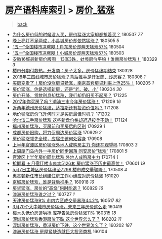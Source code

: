 [房产语料库索引](../../README.md)  > [房价_猛涨](房价_猛涨.md)
====
> [back](../README.md)

- [为什么房价低的时候没人买，房价猛涨大家却都抢着买？](http://jkwz.applinzi.com/ittc/7100436075417961488.html#%E4%B8%BA%E4%BB%80%E4%B9%88%E6%88%BF%E4%BB%B7%E4%BD%8E%E7%9A%84%E6%97%B6%E5%80%99%E6%B2%A1%E4%BA%BA%E4%B9%B0%EF%BC%8C%E6%88%BF%E4%BB%B7%E7%8C%9B%E6%B6%A8%E5%A4%A7%E5%AE%B6%E5%8D%B4%E9%83%BD%E6%8A%A2%E7%9D%80%E4%B9%B0%EF%BC%9F) 180507 *77* 
- [晚上亮灯不足两成，小县城房价却依然猛涨？](http://jkwz.applinzi.com/ittc/7099763796681950219.html#%E6%99%9A%E4%B8%8A%E4%BA%AE%E7%81%AF%E4%B8%8D%E8%B6%B3%E4%B8%A4%E6%88%90%EF%BC%8C%E5%B0%8F%E5%8E%BF%E5%9F%8E%E6%88%BF%E4%BB%B7%E5%8D%B4%E4%BE%9D%E7%84%B6%E7%8C%9B%E6%B6%A8%EF%BC%9F) 180505 *5* 
- [“五一”全国楼市凉飕飕！丹东房价却两天猛涨57%](http://jkwz.applinzi.com/ittc/7099021487174583307.html#%E2%80%9C%E4%BA%94%E4%B8%80%E2%80%9D%E5%85%A8%E5%9B%BD%E6%A5%BC%E5%B8%82%E5%87%89%E9%A3%95%E9%A3%95%EF%BC%81%E4%B8%B9%E4%B8%9C%E6%88%BF%E4%BB%B7%E5%8D%B4%E4%B8%A4%E5%A4%A9%E7%8C%9B%E6%B6%A857%25) 180504  
- [“五一”全国楼市凉飕飕！小城房价却两天猛涨57%](http://jkwz.applinzi.com/ittc/7098775753527395335.html#%E2%80%9C%E4%BA%94%E4%B8%80%E2%80%9D%E5%85%A8%E5%9B%BD%E6%A5%BC%E5%B8%82%E5%87%89%E9%A3%95%E9%A3%95%EF%BC%81%E5%B0%8F%E5%9F%8E%E6%88%BF%E4%BB%B7%E5%8D%B4%E4%B8%A4%E5%A4%A9%E7%8C%9B%E6%B6%A857%25) 180503  
- [安徽16城最新房价版图：13涨3跌，蚌埠房价平稳！淮南房价猛涨！](http://jkwz.applinzi.com/ittc/7085827073988101126.html#%E5%AE%89%E5%BE%BD16%E5%9F%8E%E6%9C%80%E6%96%B0%E6%88%BF%E4%BB%B7%E7%89%88%E5%9B%BE%EF%BC%9A13%E6%B6%A83%E8%B7%8C%EF%BC%8C%E8%9A%8C%E5%9F%A0%E6%88%BF%E4%BB%B7%E5%B9%B3%E7%A8%B3%EF%BC%81%E6%B7%AE%E5%8D%97%E6%88%BF%E4%BB%B7%E7%8C%9B%E6%B6%A8%EF%BC%81) 180329 *3* 
- [楼市分期付款热，开发商：房子太多，房价猛涨期结束](http://jkwz.applinzi.com/ittc/7085556076651217930.html#%E6%A5%BC%E5%B8%82%E5%88%86%E6%9C%9F%E4%BB%98%E6%AC%BE%E7%83%AD%EF%BC%8C%E5%BC%80%E5%8F%91%E5%95%86%EF%BC%9A%E6%88%BF%E5%AD%90%E5%A4%AA%E5%A4%9A%EF%BC%8C%E6%88%BF%E4%BB%B7%E7%8C%9B%E6%B6%A8%E6%9C%9F%E7%BB%93%E6%9D%9F) 180328  
- [2018年三四线城市房价猛涨？背后推手是开发商、炒房客？](http://jkwz.applinzi.com/ittc/7078123679395611659.html#2018%E5%B9%B4%E4%B8%89%E5%9B%9B%E7%BA%BF%E5%9F%8E%E5%B8%82%E6%88%BF%E4%BB%B7%E7%8C%9B%E6%B6%A8%EF%BC%9F%E8%83%8C%E5%90%8E%E6%8E%A8%E6%89%8B%E6%98%AF%E5%BC%80%E5%8F%91%E5%95%86%E3%80%81%E7%82%92%E6%88%BF%E5%AE%A2%EF%BC%9F) 180308 *1* 
- [买房变贵了！房价没涨房贷猛涨，南京首套房贷利率上浮25%！](http://jkwz.applinzi.com/ittc/7066654709115257873.html#%E4%B9%B0%E6%88%BF%E5%8F%98%E8%B4%B5%E4%BA%86%EF%BC%81%E6%88%BF%E4%BB%B7%E6%B2%A1%E6%B6%A8%E6%88%BF%E8%B4%B7%E7%8C%9B%E6%B6%A8%EF%BC%8C%E5%8D%97%E4%BA%AC%E9%A6%96%E5%A5%97%E6%88%BF%E8%B4%B7%E5%88%A9%E7%8E%87%E4%B8%8A%E6%B5%AE25%25%EF%BC%81) 180205 *1* 
- [房价猛涨，你是选择新房，还是“老、破、小”](http://jkwz.applinzi.com/ittc/7066299954010522635.html#%E6%88%BF%E4%BB%B7%E7%8C%9B%E6%B6%A8%EF%BC%8C%E4%BD%A0%E6%98%AF%E9%80%89%E6%8B%A9%E6%96%B0%E6%88%BF%EF%BC%8C%E8%BF%98%E6%98%AF%E2%80%9C%E8%80%81%E3%80%81%E7%A0%B4%E3%80%81%E5%B0%8F%E2%80%9D) 180204 *30* 
- [房价开降，贷款利息却猛涨，我们却仍旧买不起房？](http://jkwz.applinzi.com/ittc/7051044953185059857.html#%E6%88%BF%E4%BB%B7%E5%BC%80%E9%99%8D%EF%BC%8C%E8%B4%B7%E6%AC%BE%E5%88%A9%E6%81%AF%E5%8D%B4%E7%8C%9B%E6%B6%A8%EF%BC%8C%E6%88%91%E4%BB%AC%E5%8D%B4%E4%BB%8D%E6%97%A7%E4%B9%B0%E4%B8%8D%E8%B5%B7%E6%88%BF%EF%BC%9F) 171225  
- [2017年你买房了吗？潮汕三市今年房价猛涨！](http://jkwz.applinzi.com/ittc/7045160670176216081.html#2017%E5%B9%B4%E4%BD%A0%E4%B9%B0%E6%88%BF%E4%BA%86%E5%90%97%EF%BC%9F%E6%BD%AE%E6%B1%95%E4%B8%89%E5%B8%82%E4%BB%8A%E5%B9%B4%E6%88%BF%E4%BB%B7%E7%8C%9B%E6%B6%A8%EF%BC%81) 171209 *16* 
- [近两年德州房价猛涨，达拉斯还有投资价值吗？](http://jkwz.applinzi.com/ittc/7044616551892780049.html#%E8%BF%91%E4%B8%A4%E5%B9%B4%E5%BE%B7%E5%B7%9E%E6%88%BF%E4%BB%B7%E7%8C%9B%E6%B6%A8%EF%BC%8C%E8%BE%BE%E6%8B%89%E6%96%AF%E8%BF%98%E6%9C%89%E6%8A%95%E8%B5%84%E4%BB%B7%E5%80%BC%E5%90%97%EF%BC%9F) 171208  
- [地价猛涨房价飞升何时才是买房最佳时机？](http://jkwz.applinzi.com/ittc/7042414783079384080.html#%E5%9C%B0%E4%BB%B7%E7%8C%9B%E6%B6%A8%E6%88%BF%E4%BB%B7%E9%A3%9E%E5%8D%87%E4%BD%95%E6%97%B6%E6%89%8D%E6%98%AF%E4%B9%B0%E6%88%BF%E6%9C%80%E4%BD%B3%E6%97%B6%E6%9C%BA%EF%BC%9F) 171202  
- [哈尔滨二手房价猛涨 这些新盘价格却迟迟按兵不动！](http://jkwz.applinzi.com/ittc/7039445882716554257.html#%E5%93%88%E5%B0%94%E6%BB%A8%E4%BA%8C%E6%89%8B%E6%88%BF%E4%BB%B7%E7%8C%9B%E6%B6%A8+%E8%BF%99%E4%BA%9B%E6%96%B0%E7%9B%98%E4%BB%B7%E6%A0%BC%E5%8D%B4%E8%BF%9F%E8%BF%9F%E6%8C%89%E5%85%B5%E4%B8%8D%E5%8A%A8%EF%BC%81) 171124  
- [福州房价猛涨，买房前和买房后的区别](http://jkwz.applinzi.com/ittc/7018790765604635664.html#%E7%A6%8F%E5%B7%9E%E6%88%BF%E4%BB%B7%E7%8C%9B%E6%B6%A8%EF%BC%8C%E4%B9%B0%E6%88%BF%E5%89%8D%E5%92%8C%E4%B9%B0%E6%88%BF%E5%90%8E%E7%9A%84%E5%8C%BA%E5%88%AB) 170929 *1* 
- [成都房价限购，将力促周边房价猛涨](http://jkwz.applinzi.com/ittc/7018730683114193937.html#%E6%88%90%E9%83%BD%E6%88%BF%E4%BB%B7%E9%99%90%E8%B4%AD%EF%BC%8C%E5%B0%86%E5%8A%9B%E4%BF%83%E5%91%A8%E8%BE%B9%E6%88%BF%E4%BB%B7%E7%8C%9B%E6%B6%A8) 170929 *2* 
- [房价猛涨领先全球，应届生该何处容身](http://jkwz.applinzi.com/ittc/7010877894916834320.html#%E6%88%BF%E4%BB%B7%E7%8C%9B%E6%B6%A8%E9%A2%86%E5%85%88%E5%85%A8%E7%90%83%EF%BC%8C%E5%BA%94%E5%B1%8A%E7%94%9F%E8%AF%A5%E4%BD%95%E5%A4%84%E5%AE%B9%E8%BA%AB) 170908  
- [上半年官渡区房价猛涨外地人成购房主力 你还在观望吗](http://jkwz.applinzi.com/ittc/6997532258570077200.html#%E4%B8%8A%E5%8D%8A%E5%B9%B4%E5%AE%98%E6%B8%A1%E5%8C%BA%E6%88%BF%E4%BB%B7%E7%8C%9B%E6%B6%A8%E5%A4%96%E5%9C%B0%E4%BA%BA%E6%88%90%E8%B4%AD%E6%88%BF%E4%B8%BB%E5%8A%9B+%E4%BD%A0%E8%BF%98%E5%9C%A8%E8%A7%82%E6%9C%9B%E5%90%97) 170803 *3* 
- [上周厦门岛内外一手房价同步回落 同安房价“猛涨”](http://jkwz.applinzi.com/ittc/6996763045333042193.html#%E4%B8%8A%E5%91%A8%E5%8E%A6%E9%97%A8%E5%B2%9B%E5%86%85%E5%A4%96%E4%B8%80%E6%89%8B%E6%88%BF%E4%BB%B7%E5%90%8C%E6%AD%A5%E5%9B%9E%E8%90%BD+%E5%90%8C%E5%AE%89%E6%88%BF%E4%BB%B7%E2%80%9C%E7%8C%9B%E6%B6%A8%E2%80%9D) 170801 *5* 
- [官渡区上半年房价同比猛涨 外地人成购房主力](http://jkwz.applinzi.com/ittc/6990153105000629264.html#%E5%AE%98%E6%B8%A1%E5%8C%BA%E4%B8%8A%E5%8D%8A%E5%B9%B4%E6%88%BF%E4%BB%B7%E5%90%8C%E6%AF%94%E7%8C%9B%E6%B6%A8+%E5%A4%96%E5%9C%B0%E4%BA%BA%E6%88%90%E8%B4%AD%E6%88%BF%E4%B8%BB%E5%8A%9B) 170714 *1* 
- [抢鲜看 五月宿迁楼市疯卖5126套 房价猛涨至历史最高位！](http://jkwz.applinzi.com/ittc/6974161817164055556.html#%E6%8A%A2%E9%B2%9C%E7%9C%8B+%E4%BA%94%E6%9C%88%E5%AE%BF%E8%BF%81%E6%A5%BC%E5%B8%82%E7%96%AF%E5%8D%965126%E5%A5%97+%E6%88%BF%E4%BB%B7%E7%8C%9B%E6%B6%A8%E8%87%B3%E5%8E%86%E5%8F%B2%E6%9C%80%E9%AB%98%E4%BD%8D%EF%BC%81) 170601 *19* 
- [5月7日主城区房价猛涨至7298 楼市成交量骤降！](http://jkwz.applinzi.com/ittc/6965309857728037892.html#5%E6%9C%887%E6%97%A5%E4%B8%BB%E5%9F%8E%E5%8C%BA%E6%88%BF%E4%BB%B7%E7%8C%9B%E6%B6%A8%E8%87%B37298+%E6%A5%BC%E5%B8%82%E6%88%90%E4%BA%A4%E9%87%8F%E9%AA%A4%E9%99%8D%EF%BC%81) 170508 *4* 
- [惠灵顿新任市长组建住房工作小组应对房价猛涨](http://jkwz.applinzi.com/ittc/6891032235003610116.html#%E6%83%A0%E7%81%B5%E9%A1%BF%E6%96%B0%E4%BB%BB%E5%B8%82%E9%95%BF%E7%BB%84%E5%BB%BA%E4%BD%8F%E6%88%BF%E5%B7%A5%E4%BD%9C%E5%B0%8F%E7%BB%84%E5%BA%94%E5%AF%B9%E6%88%BF%E4%BB%B7%E7%8C%9B%E6%B6%A8) 161020  
- [京城房价猛涨，谁是背后推手？](http://jkwz.applinzi.com/ittc/6879317738031416325.html#%E4%BA%AC%E5%9F%8E%E6%88%BF%E4%BB%B7%E7%8C%9B%E6%B6%A8%EF%BC%8C%E8%B0%81%E6%98%AF%E8%83%8C%E5%90%8E%E6%8E%A8%E6%89%8B%EF%BC%9F) 160918 *16* 
- [房贷猛涨，房价的“高烧”何时能退？](http://jkwz.applinzi.com/ittc/6871708057129714693.html#%E6%88%BF%E8%B4%B7%E7%8C%9B%E6%B6%A8%EF%BC%8C%E6%88%BF%E4%BB%B7%E7%9A%84%E2%80%9C%E9%AB%98%E7%83%A7%E2%80%9D%E4%BD%95%E6%97%B6%E8%83%BD%E9%80%80%EF%BC%9F) 160829 *16* 
- [澳洲房价猛涨谁之过？](http://jkwz.applinzi.com/ittc/6859595133632381957.html#%E6%BE%B3%E6%B4%B2%E6%88%BF%E4%BB%B7%E7%8C%9B%E6%B6%A8%E8%B0%81%E4%B9%8B%E8%BF%87%EF%BC%9F) 160727 *1* 
- [天津房价猛涨9% 市内六区成交量暴涨44.2%](http://jkwz.applinzi.com/ittc/6833134088508408836.html#%E5%A4%A9%E6%B4%A5%E6%88%BF%E4%BB%B7%E7%8C%9B%E6%B6%A89%25+%E5%B8%82%E5%86%85%E5%85%AD%E5%8C%BA%E6%88%90%E4%BA%A4%E9%87%8F%E6%9A%B4%E6%B6%A844.2%25) 160517 *82* 
- [3月70个大中城市房价猛涨，未来三年房价这么走](http://jkwz.applinzi.com/ittc/6822817400395138052.html#3%E6%9C%8870%E4%B8%AA%E5%A4%A7%E4%B8%AD%E5%9F%8E%E5%B8%82%E6%88%BF%E4%BB%B7%E7%8C%9B%E6%B6%A8%EF%BC%8C%E6%9C%AA%E6%9D%A5%E4%B8%89%E5%B9%B4%E6%88%BF%E4%BB%B7%E8%BF%99%E4%B9%88%E8%B5%B0) 160419  
- [樟木头低价房遭哄抢 库存告急房价猛涨11%](http://jkwz.applinzi.com/ittc/6809749684021101573.html#%E6%A8%9F%E6%9C%A8%E5%A4%B4%E4%BD%8E%E4%BB%B7%E6%88%BF%E9%81%AD%E5%93%84%E6%8A%A2+%E5%BA%93%E5%AD%98%E5%91%8A%E6%80%A5%E6%88%BF%E4%BB%B7%E7%8C%9B%E6%B6%A811%25) 160315 *18* 
- [深圳房价猛涨香港房价下跌 这个世界怎么了？](http://jkwz.applinzi.com/ittc/6794132931484320772.html#%E6%B7%B1%E5%9C%B3%E6%88%BF%E4%BB%B7%E7%8C%9B%E6%B6%A8%E9%A6%99%E6%B8%AF%E6%88%BF%E4%BB%B7%E4%B8%8B%E8%B7%8C+%E8%BF%99%E4%B8%AA%E4%B8%96%E7%95%8C%E6%80%8E%E4%B9%88%E4%BA%86%EF%BC%9F) 160202 *11* 
- [深圳房价猛涨，香港房价下跌，这个世界怎么了？](http://jkwz.applinzi.com/ittc/6794058992238199813.html#%E6%B7%B1%E5%9C%B3%E6%88%BF%E4%BB%B7%E7%8C%9B%E6%B6%A8%EF%BC%8C%E9%A6%99%E6%B8%AF%E6%88%BF%E4%BB%B7%E4%B8%8B%E8%B7%8C%EF%BC%8C%E8%BF%99%E4%B8%AA%E4%B8%96%E7%95%8C%E6%80%8E%E4%B9%88%E4%BA%86%EF%BC%9F) 160202 *187* 
- [澳洲房价猛涨 房屋紧缺造就巨大投资商机](http://jkwz.applinzi.com/ittc/6783464134024889348.html#%E6%BE%B3%E6%B4%B2%E6%88%BF%E4%BB%B7%E7%8C%9B%E6%B6%A8+%E6%88%BF%E5%B1%8B%E7%B4%A7%E7%BC%BA%E9%80%A0%E5%B0%B1%E5%B7%A8%E5%A4%A7%E6%8A%95%E8%B5%84%E5%95%86%E6%9C%BA) 160104  
